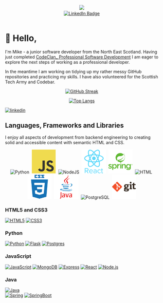 <div id="header" align="center">
  <img src="https://media.giphy.com/media/jdPMeyv9rn0hZHh8n9/giphy.gif" width="200" style="width: 50%" />

  <div id="badges">
    <a href="https://www.linkedin.com/in/mike-langley/">
      <img src="https://img.shields.io/badge/LinkedIn-blue?style=for-the-badge&logo=linkedin&logoColor=white" alt="LinkedIn Badge"/>
    </a>
  </div>
  <img src="https://komarev.com/ghpvc/?username=gm1wkr&style=flat-square&color=blue" alt=""/>
</div>

# 👋 Hello,

I'm Mike - a junior software developer from the North East Scotland.  Having just completed <a href="https://codeclan.com/courses/professional-software-development/">CodeClan_ Professional Software Development</a> I am eager to explore the next steps of working as a professional developer.

In the meantime I am working on tidying up my rather messy GitHub repositories and practicing my skills.  I have also volunteered for the Scottish Tech Army and Codebar.

<div align="center">

[![GitHub Streak](http://github-readme-streak-stats.herokuapp.com?user=gm1wkr&theme=dark&hide_border=true&border_radius=6&ring=DD4000&currStreakLabel=DD4500&background=300F0000&stroke=FFFFFF91&border=FFFFFF68)](https://git.io/streak-stats)

[![Top Langs](https://github-readme-stats.vercel.app/api/top-langs/?username=gm1wkr&layout=compact&theme=dark)](https://github.com/anuraghazra/github-readme-stats)

</div>

[![linkedin][linkedin-pic]][linkedin-url]

## Languages, Frameworks and Libraries
I enjoy all aspects of development from backend engineering to creating solid and accessible content with semantic HTML and CSS.  



<div align="center">
  <img src="https://cdn.jsdelivr.net/gh/devicons/devicon/icons/python/python-original.svg" title="Python" alt="Python" width="80" height="80"/>&nbsp;
  <img src="https://github.com/devicons/devicon/blob/master/icons/javascript/javascript-original.svg" title="JavaScript" alt="JavaScript" width="80" height="80"/>&nbsp;
  <img src="https://cdn.jsdelivr.net/gh/devicons/devicon/icons/nodejs/nodejs-original.svg" title="NodeJS" alt="NodeJS" width="80" height="80"/>&nbsp;
  <img src="https://github.com/devicons/devicon/blob/master/icons/react/react-original-wordmark.svg" title="React" alt="React" width="80" height="80"/>&nbsp;
  <img src="https://github.com/devicons/devicon/blob/master/icons/spring/spring-original-wordmark.svg" title="Spring" alt="Spring" width="80" height="80"/>&nbsp;
  <img src="https://cdn.jsdelivr.net/gh/devicons/devicon/icons/html5/html5-original.svg" title="HTML5" alt="HTML" width="80" height="80"/>&nbsp;
  <img src="https://github.com/devicons/devicon/blob/master/icons/css3/css3-plain-wordmark.svg"  title="CSS3" alt="CSS" width="80" height="80"/>&nbsp;
  <img src="https://github.com/devicons/devicon/blob/master/icons/java/java-original-wordmark.svg" title="Java" alt="Java" width="80" height="80"/>&nbsp;
  <img src="https://cdn.jsdelivr.net/gh/devicons/devicon/icons/postgresql/postgresql-original.svg" title="PostgreSQL"  alt="PostgreSQL" width="80" height="80"/>&nbsp;
  <img src="https://github.com/devicons/devicon/blob/master/icons/git/git-original-wordmark.svg" title="Git" alt="Git" width="80" height="80"/>
</div>



### HTML5 and CSS3

[![HTML5][HTML5-pic]][HTML5-url]
[![CSS3][CSS3-pic]][CSS3-url]

### Python
[![Python][Python-pic]][Python-url]
[![Flask][Flask-pic]][Flask-url]
[![Postgres][Postgres-pic]][Postgres-url]

### JavaScript
[![JavaScript][JavaScript-pic]][JavaScript-url]
[![MongoDB][MongoDB-pic]][MongoDB-url]
[![Express][Express-pic]][Express-url]
[![React][React-pic]][React-url]
[![Node.js][Node-pic]][Node-url]

### Java
[![Java][Java-pic]][Java-url]  
[![Spring][Spring-pic]][Spring-url]
[![SpringBoot][SpringBoot-pic]][SpringBoot-url]

<!-- Shields -->
[linkedin-pic]: https://img.shields.io/badge/-LinkedIn-blue.svg?style=for-the-badge&logo=linkedin&colorB=555
[linkedin-url]: https://www.linkedin.com/in/mike-langley/

[CSS3-pic]: https://img.shields.io/badge/css3-%231572B6.svg?style=for-the-badge&logo=css3&logoColor=white
[CSS3-url]: https://developer.mozilla.org/en-US/docs/Web/CSS
[Express-pic]: https://img.shields.io/badge/express.js-%23404d59.svg?style=for-the-badge&logo=express&logoColor=%2361DAFB
[Express-url]: https://expressjs.com/
[Flask-pic]: https://img.shields.io/badge/flask-%23000.svg?style=for-the-badge&logo=flask&logoColor=white
[Flask-url]: https://flask.palletsprojects.com/
[Java-pic]: https://img.shields.io/badge/java-%23ED8B00.svg?style=for-the-badge&logo=java&logoColor=white
[Java-url]: https://www.java.com/
[Spring-pic]: https://img.shields.io/badge/spring-%23000000.svg?style=for-the-badge&logo=spring&logoColor=white
[Spring-url]: https://www.java.com/
[SpringBoot-pic]: https://img.shields.io/badge/spring-boot-%236DB33F.svg?style=for-the-badge&logo=spring-boot&logoColor=white
[SpringBoot-url]: https://www.java.com/
[JavaScript-pic]: https://img.shields.io/badge/javascript-%23323330.svg?style=for-the-badge&logo=javascript&logoColor=%23F7DF1E
[JavaScript-url]: https://www.javascript.com/
[HTML5-pic]: https://img.shields.io/badge/html5-%23E34F26.svg?style=for-the-badge&logo=html5&logoColor=white
[HTML5-url]: https://developer.mozilla.org/en-US/docs/Web/HTML
[MongoDB-pic]: https://img.shields.io/badge/MongoDB-%234ea94b.svg?style=for-the-badge&logo=mongodb&logoColor=white
[MongoDB-url]: https://www.mongodb.com/
[Node-pic]: https://img.shields.io/badge/node.js-6DA55F?style=for-the-badge&logo=node.js&logoColor=white
[Node-url]: https://nodejs.org/
[Postgres-pic]: https://img.shields.io/badge/postgres-%23316192.svg?style=for-the-badge&logo=postgresql&logoColor=white
[Postgres-url]: https://www.postgresql.org
[Python-pic]: https://img.shields.io/badge/python-3670A0?style=for-the-badge&logo=python&logoColor=ffdd54
[Python-url]: https://www.python.org/
[React-pic]: https://img.shields.io/badge/React-20232A?style=for-the-badge&logo=react&logoColor=61DAFB
[React-url]: https://reactjs.org/

<!--
**gm1wkr/gm1wkr** is a ✨ _special_ ✨ repository because its `README.md` (this file) appears on your GitHub profile.

Here are some ideas to get you started:

- 🔭 I’m currently working on ...
- 🌱 I’m currently learning ...
- 👯 I’m looking to collaborate on ...
- 🤔 I’m looking for help with ...
- 💬 Ask me about ...
- 📫 How to reach me: ...
- 😄 Pronouns: ...
- ⚡ Fun fact: ...
-->
